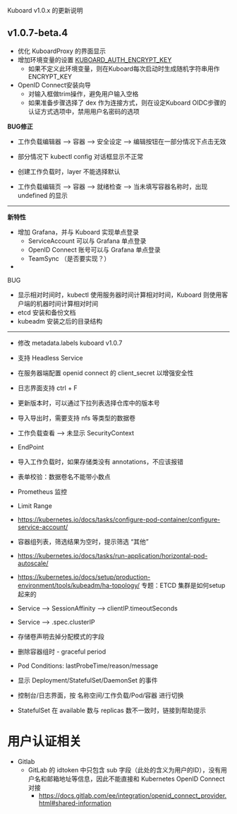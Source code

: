 Kuboard v1.0.x 的更新说明


## v1.0.7-beta.4

* 优化 KuboardProxy 的界面显示
* 增加环境变量的设置 [KUBOARD_AUTH_ENCRYPT_KEY](/install/install-kuboard-env.html)
  * 如果不定义此环境变量，则在Kuboard每次启动时生成随机字符串用作 ENCRYPT_KEY
* OpenID Connect安装向导
  * 对输入框做trim操作，避免用户输入空格
  * 如果准备步骤选择了 dex 作为连接方式，则在设定Kuboard OIDC步骤的认证方式选项中，禁用用户名密码的选项

**BUG修正**

* 工作负载编辑器 --> 容器 --> 安全设定 --> 编辑按钮在一部分情况下点击无效
* 部分情况下 kubectl config 对话框显示不正常







* 创建工作负载时，layer 不能选择默认
* 工作负载编辑页 --> 容器 --> 就绪检查 --> 当未填写容器名称时，出现 undefined 的显示

------------------

**新特性**

* 增加 Grafana，并与 Kuboard 实现单点登录
  * ServiceAccount 可以与 Grafana 单点登录
  * OpenID Connect 账号可以与 Grafana 单点登录
  * TeamSync （是否要实现？）
* 




BUG


* 显示相对时间时，kubectl 使用服务器时间计算相对时间，Kuboard 则使用客户端的机器时间计算相对时间
* etcd 安装和备份文档
* kubeadm 安装之后的目录结构

------------------
* 修改 metadata.labels kuboard v1.0.7
* 支持 Headless Service
* 在服务器端配置 openid connect 的 client_secret 以增强安全性

* 日志界面支持 ctrl + F
* 更新版本时，可以通过下拉列表选择仓库中的版本号
* 导入导出时，需要支持 nfs 等类型的数据卷

* 工作负载查看 --> 未显示 SecurityContext
* EndPoint
* 导入工作负载时，如果存储类没有 annotations，不应该报错
* 表单校验：数据卷名不能带小数点
* Prometheus 监控
* Limit Range

* https://kubernetes.io/docs/tasks/configure-pod-container/configure-service-account/

* 容器组列表，筛选结果为空时，提示筛选 “其他”

* https://kubernetes.io/docs/tasks/run-application/horizontal-pod-autoscale/

* https://kubernetes.io/docs/setup/production-environment/tools/kubeadm/ha-topology/  专题：ETCD 集群是如何setup起来的

* Service --> SessionAffinity
              --> clientIP.timeoutSeconds
* Service --> .spec.clusterIP


* 存储卷声明去掉分配模式的字段
* 删除容器组时 - graceful period
* Pod Conditions: lastProbeTime/reason/message
* 显示 Deployment/StatefulSet/DaemonSet 的事件
* 控制台/日志界面，按 名称空间/工作负载/Pod/容器 进行切换
* StatefulSet 在 available 数与 replicas 数不一致时，链接到帮助提示


# 用户认证相关

* Gitlab
  * GitLab 的 idtoken 中只包含 sub 字段（此处的含义为用户的ID），没有用户名和邮箱地址等信息，因此不能直接和 Kubernetes OpenID Connect 对接
    *  https://docs.gitlab.com/ee/integration/openid_connect_provider.html#shared-information
